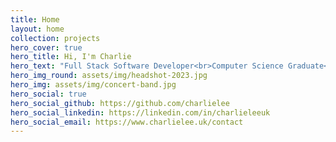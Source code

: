 ```yaml
---
title: Home
layout: home
collection: projects
hero_cover: true
hero_title: Hi, I'm Charlie
hero_text: "Full Stack Software Developer<br>Computer Science Graduate<br>Clarinet & Saxophone Enthusiast"
hero_img_round: assets/img/headshot-2023.jpg
hero_img: assets/img/concert-band.jpg
hero_social: true
hero_social_github: https://github.com/charlielee
hero_social_linkedin: https://linkedin.com/in/charlieleeuk
hero_social_email: https://www.charlielee.uk/contact
---
```

